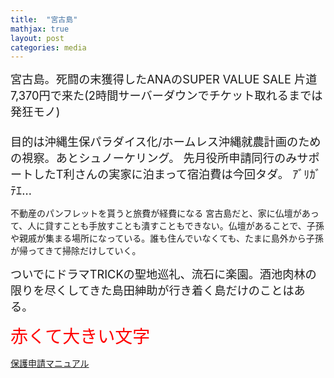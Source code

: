 ```yaml
---
title:  "宮古島"
mathjax: true
layout: post
categories: media
---
```



<span style="font-size: 130%">宮古島。死闘の末獲得したANAのSUPER VALUE SALE 片道7,370円で来た(2時間サーバーダウンでチケット取れるまでは発狂モノ) <br><br>
目的は沖縄生保パラダイス化/ホームレス沖縄就農計画のための視察。あとシュノーケリング。
先月役所申請同行のみサポートしたT利さんの実家に泊まって宿泊費は今回タダ。 ｱﾞﾘｶﾞﾃｴ…</span>

不動産のパンフレットを貰うと旅費が経費になる
宮古島だと、家に仏壇があって、人に貸すことも手放すことも潰すこともできない。仏壇があることで、子孫や親戚が集まる場所になっている。誰も住んでいなくても、たまに島外から子孫が帰ってきて掃除だけしていく。

<span style="font-size: 130%">ついでにドラマTRICKの聖地巡礼、流石に楽園。酒池肉林の限りを尽くしてきた島田紳助が行き着く島だけのことはある。</span>

<span style="font-size: 200%; color: red;">赤くて大きい文字</span>

[保護申請マニュアル](https://docs.google.com/document/d/14lv7WJjZK0jcjpD3xnEfFFuS72kNyaSj_HSGfM0BjrM/edit?usp=sharing)
